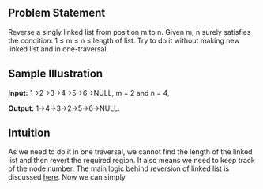 ## Problem Statement

Reverse a singly linked list from position m to n. Given m, n surely satisfies the condition:  1 ≤ m ≤ n ≤ length of list. 
Try to do it without making new linked list and in one-traversal.

## Sample Illustration

__Input:__ 1->2->3->4->5->6->NULL, m = 2 and n = 4,

__Output:__ 1->4->3->2->5->6->NULL.

## Intuition

As we need to do it in one traversal, we cannot find the length of the linked list and then revert the required region. It also 
means we need to keep track of the node number. The main logic behind reversion of linked list is discussed 
[here](https://github.com/RohitJain1103/Problem-Solving/blob/master/Linked%20Lists/Reverse%20Linked%20List.md). Now we can simply 
